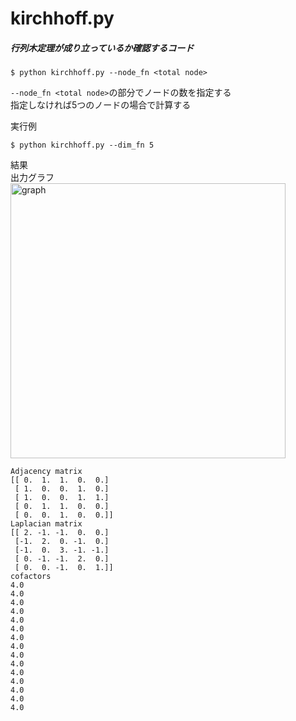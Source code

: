 # kirchhoff.py

##### 行列木定理が成り立っているか確認するコード  

    $ python kirchhoff.py --node_fn <total node>

`--node_fn <total node>`の部分でノードの数を指定する  
指定しなければ5つのノードの場合で計算する  


実行例  

    $ python kirchhoff.py --dim_fn 5  



結果  
出力グラフ  
<img width="440" alt="graph" src="https://user-images.githubusercontent.com/26996041/27993580-36a75cf8-64e8-11e7-9c22-33ac5f798896.png">

    Adjacency matrix  
    [[ 0.  1.  1.  0.  0.]  
     [ 1.  0.  0.  1.  0.]  
     [ 1.  0.  0.  1.  1.]  
     [ 0.  1.  1.  0.  0.]  
     [ 0.  0.  1.  0.  0.]]  
    Laplacian matrix  
    [[ 2. -1. -1.  0.  0.]  
     [-1.  2.  0. -1.  0.]  
     [-1.  0.  3. -1. -1.]  
     [ 0. -1. -1.  2.  0.]  
     [ 0.  0. -1.  0.  1.]]  
    cofactors  
    4.0  
    4.0  
    4.0  
    4.0  
    4.0  
    4.0  
    4.0  
    4.0  
    4.0  
    4.0  
    4.0  
    4.0  
    4.0  
    4.0  
    4.0  
